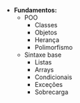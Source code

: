 
- **Fundamentos:**
	- POO
		- Classes
		- Objetos
		- Herança
		- Polimorfismo
	- Sintaxe base
		- Listas
		- Arrays
		- Condicionais
		- Exceções
		- Sobrecarga